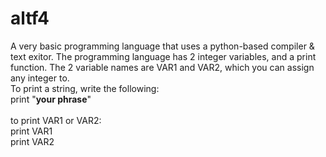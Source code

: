 # altf4
A very basic programming language that uses a python-based compiler &amp; text exitor. The programming language has 2 integer variables, and a print function.
The 2 variable names are VAR1 and VAR2, which you can assign any integer to.
<br/>To print a string, write the following:<br/>
print "__your phrase__"
<br/><br/>
to print VAR1 or VAR2:<br/>
print VAR1<br/>
print VAR2
